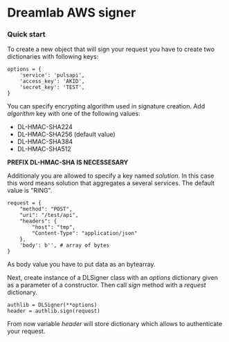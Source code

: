 # Dreamlab AWS signer

### Quick start

To create a new object that will sign your request you have to create two dictionaries with following keys:  

```
options = {
    'service': 'pulsapi',
    'access_key': 'AKID',
    'secret_key': 'TEST',
}
```

You can specify encrypting algorithm used in signature creation. 
Add *algorithm* key with one of the following values:
* DL-HMAC-SHA224
* DL-HMAC-SHA256 (default value)
* DL-HMAC-SHA384
* DL-HMAC-SHA512

**PREFIX DL-HMAC-SHA IS NECESSESARY**

Additionaly you are allowed to specify a key named *solution*. In this case
this word means solution that aggregates a several services. The default value is "RING".

```
request = {
    "method": "POST",   
    "uri": "/test/api",  
    "headers": {  
        "host": "tmp",  
        "Content-Type": "application/json"   
    },
    'body': b'', # array of bytes
}
```
As body value you have to put data as an bytearray.

Next, create instance of a DLSigner class with an *options* dictionary given as a parameter of a constructor.
Then call *sign* method with a *request* dictionary.
```
authlib = DLSigner(**options)
header = authlib.sign(request)
```

From now variable *header* will store dictionary which allows to authenticate your request. 
